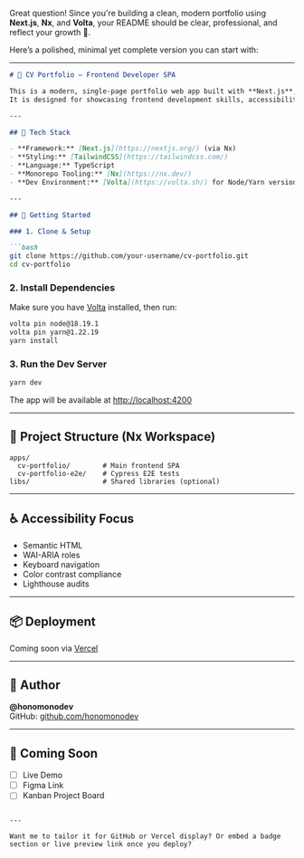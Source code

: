 Great question! Since you're building a clean, modern portfolio using **Next.js**, **Nx**, and **Volta**, your README should be clear, professional, and reflect your growth 🌿.

Here’s a polished, minimal yet complete version you can start with:

---

```md
# 🌿 CV Portfolio – Frontend Developer SPA

This is a modern, single-page portfolio web app built with **Next.js**, **React**, **TailwindCSS**, and managed in a scalable monorepo using **Nx**.  
It is designed for showcasing frontend development skills, accessibility practices, and clean architecture.

---

## 🧰 Tech Stack

- **Framework:** [Next.js](https://nextjs.org/) (via Nx)
- **Styling:** [TailwindCSS](https://tailwindcss.com/)
- **Language:** TypeScript
- **Monorepo Tooling:** [Nx](https://nx.dev/)
- **Dev Environment:** [Volta](https://volta.sh/) for Node/Yarn versioning

---

## 🚀 Getting Started

### 1. Clone & Setup

```bash
git clone https://github.com/your-username/cv-portfolio.git
cd cv-portfolio
```

### 2. Install Dependencies

Make sure you have [Volta](https://volta.sh) installed, then run:

```bash
volta pin node@18.19.1
volta pin yarn@1.22.19
yarn install
```

### 3. Run the Dev Server

```bash
yarn dev
```

The app will be available at [http://localhost:4200](http://localhost:4200)

---

## 📁 Project Structure (Nx Workspace)

```
apps/
  cv-portfolio/        # Main frontend SPA
  cv-portfolio-e2e/    # Cypress E2E tests
libs/                  # Shared libraries (optional)
```

---

## ♿ Accessibility Focus

- Semantic HTML
- WAI-ARIA roles
- Keyboard navigation
- Color contrast compliance
- Lighthouse audits

---

## 📦 Deployment

Coming soon via [Vercel](https://vercel.com)

---

## 📩 Author

**@honomonodev**  
GitHub: [github.com/honomonodev](https://github.com/honomonodev)

---

## 🧪 Coming Soon

- [ ] Live Demo
- [ ] Figma Link
- [ ] Kanban Project Board

```

---

Want me to tailor it for GitHub or Vercel display? Or embed a badge section or live preview link once you deploy?